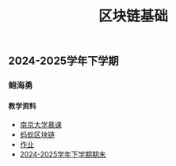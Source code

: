 ﻿---
title: 区块链基础
dir:
  link: true
---

## 2024-2025学年下学期

### 鲍海勇

#### 教学资料

- [南京大学慕课](https://drive.vanillaaaa.org/SharedCourses/软件工程学院/区块链基础/2024-2025学年下学期/课件/南京大学慕课)
- [蚂蚁区块链](https://drive.vanillaaaa.org/SharedCourses/软件工程学院/区块链基础/2024-2025学年下学期/课件/蚂蚁区块链)
- [作业](https://drive.vanillaaaa.org/SharedCourses/软件工程学院/区块链基础/2024-2025学年下学期/作业)
- [2024-2025学年下学期期末](./2024-2025学年下学期期末)
